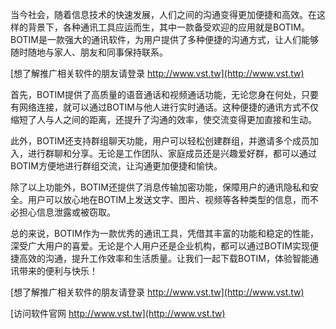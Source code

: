 当今社会，随着信息技术的快速发展，人们之间的沟通变得更加便捷和高效。在这样的背景下，各种通讯工具应运而生，其中一款备受欢迎的应用就是BOTIM。BOTIM是一款强大的通讯软件，为用户提供了多种便捷的沟通方式，让人们能够随时随地与家人、朋友和同事保持联系。

[想了解推广相关软件的朋友请登录 http://www.vst.tw](http://www.vst.tw)

首先，BOTIM提供了高质量的语音通话和视频通话功能，无论您身在何处，只要有网络连接，就可以通过BOTIM与他人进行实时通话。这种便捷的通讯方式不仅缩短了人与人之间的距离，还提升了沟通的效率，使交流变得更加直接和生动。

此外，BOTIM还支持群组聊天功能，用户可以轻松创建群组，并邀请多个成员加入，进行群聊和分享。无论是工作团队、家庭成员还是兴趣爱好群，都可以通过BOTIM方便地进行群组交流，让沟通更加便捷和愉快。

除了以上功能外，BOTIM还提供了消息传输加密功能，保障用户的通讯隐私和安全。用户可以放心地在BOTIM上发送文字、图片、视频等各种类型的信息，而不必担心信息泄露或被窃取。

总的来说，BOTIM作为一款优秀的通讯工具，凭借其丰富的功能和稳定的性能，深受广大用户的喜爱。无论是个人用户还是企业机构，都可以通过BOTIM实现便捷高效的沟通，提升工作效率和生活质量。让我们一起下载BOTIM，体验智能通讯带来的便利与快乐！

[想了解推广相关软件的朋友请登录 http://www.vst.tw](http://www.vst.tw)


[访问软件官网 http://www.vst.tw](http://www.vst.tw)

